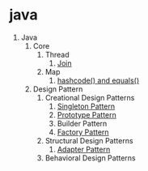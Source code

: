 # java

1. Java
   1. Core
       1. Thread
            1. [Join](https://gist.github.com/PiyushMittl/1ebfaf263bd9458ff1b9518ea158854b)
       2. Map
            1. [hashcode() and equals()](http://piyushanandmittal.blogspot.com/2018/06/javaequalsandhashcode.html)
    2. Design Pattern
       1. Creational Design Patterns
            1. [Singleton Pattern](https://gist.github.com/PiyushMittl/ab105ca8220010365e66e9d16c0b3d72)
            2. [Prototype Pattern](http://piyushanandmittal.blogspot.com/2018/06/javadesignpatternprototype.html)
            3. Builder Pattern
            4. [Factory Pattern](http://piyushanandmittal.blogspot.com/2018/07/javadesignpatternfactory.html)
       2. Structural Design Patterns
            1. [Adapter Pattern](https://gist.github.com/PiyushMittl/2ba3f78d898f72a284476a8a6ae425ba)
       3. Behavioral Design Patterns
